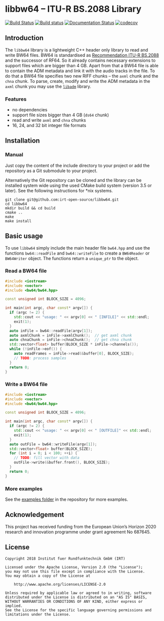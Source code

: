 # libbw64 – ITU-R BS.2088 Library

[![Build Status](https://travis-ci.org/IRT-Open-Source/libbw64.svg?branch=master)](https://travis-ci.org/IRT-Open-Source/libbw64)
[![Build status](https://ci.appveyor.com/api/projects/status/22p267utk363c84i/branch/master?svg=true)](https://ci.appveyor.com/project/opensourceirt/libbw64/branch/master)
[![Documentation Status](https://readthedocs.org/projects/libbw64/badge/?version=latest)](https://libbw64.readthedocs.io/en/latest/?badge=latest)
[![codecov](https://codecov.io/gh/IRT-Open-Source/libbw64/branch/master/graph/badge.svg)](https://codecov.io/gh/IRT-Open-Source/libbw64)

## Introduction

The `libbw64` library is a lightweight C++ header only library to read and write
BW64 files. BW64 is standardised as [Recommendation ITU-R
BS.2088](https://www.itu.int/rec/R-REC-BS.2088/en) and the successor of RF64. So
it already contains necessary extensions to support files which are bigger than
4 GB. Apart from that a BW64 file is able to contain the ADM metadata and link
it with the audio tracks in the file. To do that a BW64 file specifies two new
RIFF chunks – the `axml` chunk and the `chna` chunk. To parse, create, modify
and write the ADM metadata in the `axml` chunk you may use the
[`libadm`](https://github.com/irt-open-source/libadm) library.

### Features

- no dependencies
- support file sizes bigger than 4 GB (`ds64` chunk)
- read and write `axml` and `chna` chunks
- 16, 24, and 32 bit integer file formats

## Installation

### Manual

Just copy the content of the include directory to your project or add the
repository as a Git submodule to your project.

Alternatively the Git repository can be cloned and the library can be installed
system wide using the used CMake build system (version 3.5 or later). See the
following instructions for *nix systems.

```
git clone git@github.com:irt-open-source/libbw64.git
cd libbw64
mkdir build && cd build
cmake ..
make
make install
```

## Basic usage

To use `libbw64` simply include the main header file `bw64.hpp` and use the
functions `bw64::readFile` and `bw64::writeFile` to create a `BW64Reader` or
`BW64Writer` object. The functions return a `unique_ptr` to the object.

### Read a BW64 file

```cpp
#include <iostream>
#include <vector>
#include <bw64/bw64.hpp>

const unsigned int BLOCK_SIZE = 4096;

int main(int argc, char const* argv[]) {
  if (argc != 2) {
    std::cout << "usage: " << argv[0] << " [INFILE]" << std::endl;
    exit(1);
  }
  auto inFile = bw64::readFile(argv[1]);
  auto axmlChunk = inFile->axmlChunk();  // get axml chunk
  auto chnaChunk = inFile->chnaChunk();  // get chna chunk
  std::vector<float> buffer(BLOCK_SIZE * inFile->channels());
  while (!inFile->eof()) {
    auto readFrames = inFile->read(&buffer[0], BLOCK_SIZE);
    // TODO: process samples
  }
  return 0;
}
```

### Write a BW64 file

```cpp
#include <iostream>
#include <vector>
#include <bw64/bw64.hpp>

const unsigned int BLOCK_SIZE = 4096;

int main(int argc, char const* argv[]) {
  if (argc != 2) {
    std::cout << "usage: " << argv[0] << " [OUTFILE]" << std::endl;
    exit(1);
  }
  auto outFile = bw64::writeFile(argv[1]);
  std::vector<float> buffer(BLOCK_SIZE);
  for (int i = 0; i < 100; ++i) {
    // TODO: fill vector with data
    outFile->write(&buffer.front(), BLOCK_SIZE);
  }
  return 0;
}
```

### More examples

See the [examples folder](examples) in the repository for more examples.

## Acknowledgement

This project has received funding from the European Union’s Horizon 2020
research and innovation programme under grant agreement No 687645.

## License

```
Copyright 2018 Institut fuer Rundfunktechnik GmbH (IRT)

Licensed under the Apache License, Version 2.0 (the "License");
you may not use this file except in compliance with the License.
You may obtain a copy of the License at

    http://www.apache.org/licenses/LICENSE-2.0

Unless required by applicable law or agreed to in writing, software
distributed under the License is distributed on an "AS IS" BASIS,
WITHOUT WARRANTIES OR CONDITIONS OF ANY KIND, either express or implied.
See the License for the specific language governing permissions and
limitations under the License.
```
